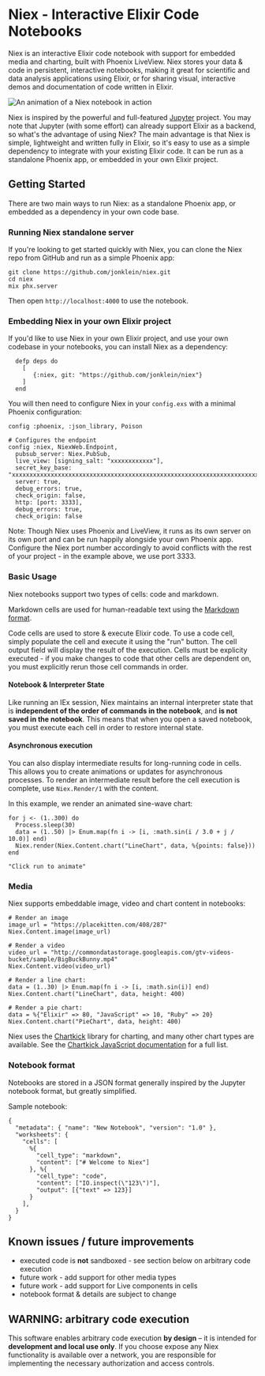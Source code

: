 # Niex - Interactive Elixir Code Notebooks

Niex is an interactive Elixir code notebook with support for embedded media and 
charting, built with Phoenix LiveView.  Niex stores your data & code in persistent, interactive notebooks, making it great for scientific and 
data analysis applications using Elixir, or for sharing visual, interactive demos and documentation of code
written in Elixir. 

![An animation of a Niex notebook  in action](https://github.com/jonklein/niex/blob/master/sample_notebooks/demo.gif?raw=true)

Niex is inspired by the powerful and full-featured [Jupyter](https://jupyter.org/) project. You may note that Jupyter 
(with some effort) can already support Elixir as a backend, so what's the advantage of using 
Niex?  The main advantage is that Niex is simple, lightweight and written fully in Elixir, so it's easy to use as a simple 
dependency to integrate with your existing Elixir code.  It can be run as a standalone
Phoenix app, or embedded in your own Elixir project. 

## Getting Started

There are two main ways to run Niex: as a standalone Phoenix app, or embedded as a dependency in your own code base. 

### Running Niex standalone server

If you're looking to get started quickly with Niex, you can clone the Niex repo from GitHub and run as a simple 
Phoenix app:

```
git clone https://github.com/jonklein/niex.git
cd niex
mix phx.server
```

Then open `http://localhost:4000` to use the notebook.

### Embedding Niex in your own Elixir project

If you'd like to use Niex in your own Elixir project, and use your own codebase in your notebooks, you can install 
Niex as a dependency:

```
  defp deps do
    [
       {:niex, git: "https://github.com/jonklein/niex"}
    ]
  end
```

You will then need to configure Niex in your `config.exs` with a minimal Phoenix configuration:

```
config :phoenix, :json_library, Poison

# Configures the endpoint
config :niex, NiexWeb.Endpoint,
  pubsub_server: Niex.PubSub,
  live_view: [signing_salt: "xxxxxxxxxxxx"],
  secret_key_base: "xxxxxxxxxxxxxxxxxxxxxxxxxxxxxxxxxxxxxxxxxxxxxxxxxxxxxxxxxxxxxxxxxxxxxxxxxxxxxxxxxxxx",
  server: true,
  debug_errors: true,
  check_origin: false,
  http: [port: 3333],
  debug_errors: true,
  check_origin: false
```

Note: Though Niex uses Phoenix and LiveView, it runs as its own server on its own port and can be run happily alongside
your own Phoenix app.  Configure the Niex port number accordingly to avoid conflicts with the rest of your 
project - in the example above, we use port 3333. 

### Basic Usage

Niex notebooks support two types of cells: code and markdown.

Markdown cells are used for human-readable text using the [Markdown format](https://www.markdownguide.org/basic-syntax/).

Code cells are used to store & execute Elixir code.  To use a code cell, simply populate the cell and execute it using 
the "run" button.  The cell output field will display the result of the execution.  Cells must be explicity executed - 
if you make changes to code that other cells are dependent on, you must explicitly 
rerun those cell commands in order.   

#### Notebook & Interpreter State

Like running an IEx session, Niex maintains an internal interpreter state that is **independent of the order
of commands in the notebook**, and **is not saved in the notebook**.  This means that when you open a saved 
notebook, you must execute each cell in order to restore internal state.  

#### Asynchronous execution

You can also display intermediate results for long-running code in cells.  This allows you
to create animations or updates for asynchronous processes.  To render an intermediate result
before the cell execution is complete, use `Niex.Render/1` with the content.

In this example, we render an animated sine-wave chart:

```
for j <- (1..300) do
  Process.sleep(30)
  data = (1..50) |> Enum.map(fn i -> [i, :math.sin(i / 3.0 + j / 10.0)] end)
  Niex.render(Niex.Content.chart("LineChart", data, %{points: false}))
end

"Click run to animate"
``` 

### Media

Niex supports embeddable image, video and chart content in notebooks:

```
# Render an image
image_url = "https://placekitten.com/408/287"
Niex.Content.image(image_url)

# Render a video
video_url = "http://commondatastorage.googleapis.com/gtv-videos-bucket/sample/BigBuckBunny.mp4"
Niex.Content.video(video_url)

# Render a line chart: 
data = (1..30) |> Enum.map(fn i -> [i, :math.sin(i)] end)
Niex.Content.chart("LineChart", data, height: 400)

# Render a pie chart: 
data = %{"Elixir" => 80, "JavaScript" => 10, "Ruby" => 20}
Niex.Content.chart("PieChart", data, height: 400)
```

Niex uses the [Chartkick](https://chartkick.com) library for charting, and many other 
chart types are available.  See the [Chartkick JavaScript documentation](https://github.com/ankane/chartkick.js) for 
a full list.

### Notebook format

Notebooks are stored in a JSON format generally inspired by the Jupyter notebook format, but greatly simplified.  

Sample notebook:

```
{
  "metadata": { "name": "New Notebook", "version": "1.0" },
  "worksheets": {
    "cells": [
      %{
        "cell_type": "markdown",
        "content": ["# Welcome to Niex"]
      }, %{
        "cell_type": "code",
        "content": ["IO.inspect(\"123\")"],
        "output": [{"text" => 123}]
      }
    ],
  } 
}

```

## Known issues / future improvements 

- executed code is **not** sandboxed - see section below on arbitrary code execution
- future work - add support for other media types
- future work - add support for Live components in cells
- notebook format & details are subject to change

## WARNING: arbitrary code execution

This software enables arbitrary code execution **by design** – it is intended for **development and local use only**.  If you
choose expose any Niex functionality is available over a network, you are responsible for
implementing the necessary authorization and access controls. 

